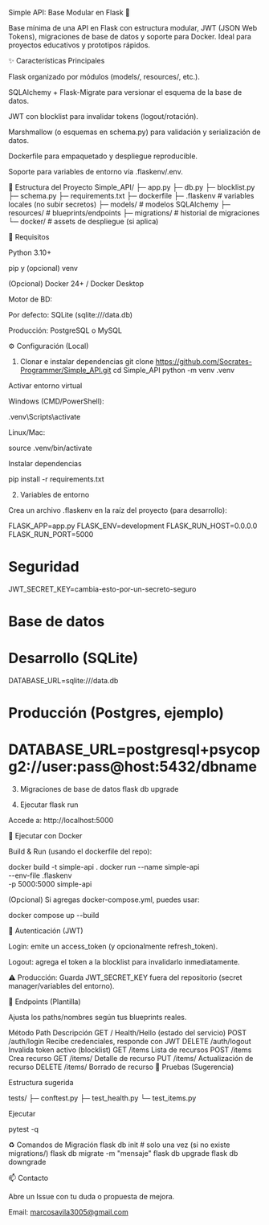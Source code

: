 Simple API: Base Modular en Flask 🐍

Base mínima de una API en Flask con estructura modular, JWT (JSON Web Tokens), migraciones de base de datos y soporte para Docker. Ideal para proyectos educativos y prototipos rápidos.

✨ Características Principales

Flask organizado por módulos (models/, resources/, etc.).

SQLAlchemy + Flask-Migrate para versionar el esquema de la base de datos.

JWT con blocklist para invalidar tokens (logout/rotación).

Marshmallow (o esquemas en schema.py) para validación y serialización de datos.

Dockerfile para empaquetado y despliegue reproducible.

Soporte para variables de entorno vía .flaskenv/.env.

📁 Estructura del Proyecto
Simple_API/
├─ app.py
├─ db.py
├─ blocklist.py
├─ schema.py
├─ requirements.txt
├─ dockerfile
├─ .flaskenv                      # variables locales (no subir secretos)
├─ models/                        # modelos SQLAlchemy
├─ resources/                     # blueprints/endpoints
├─ migrations/                    # historial de migraciones
└─ docker/                        # assets de despliegue (si aplica)

🧰 Requisitos

Python 3.10+

pip y (opcional) venv

(Opcional) Docker 24+ / Docker Desktop

Motor de BD:

Por defecto: SQLite (sqlite:///data.db)

Producción: PostgreSQL o MySQL

⚙️ Configuración (Local)
1) Clonar e instalar dependencias
git clone https://github.com/Socrates-Programmer/Simple_API.git
cd Simple_API
python -m venv .venv


Activar entorno virtual

Windows (CMD/PowerShell):

.venv\Scripts\activate


Linux/Mac:

source .venv/bin/activate


Instalar dependencias

pip install -r requirements.txt

2) Variables de entorno

Crea un archivo .flaskenv en la raíz del proyecto (para desarrollo):

FLASK_APP=app.py
FLASK_ENV=development
FLASK_RUN_HOST=0.0.0.0
FLASK_RUN_PORT=5000

# Seguridad
JWT_SECRET_KEY=cambia-esto-por-un-secreto-seguro

# Base de datos
# Desarrollo (SQLite)
DATABASE_URL=sqlite:///data.db
# Producción (Postgres, ejemplo)
# DATABASE_URL=postgresql+psycopg2://user:pass@host:5432/dbname

3) Migraciones de base de datos
flask db upgrade

4) Ejecutar
flask run


Accede a: http://localhost:5000

🐳 Ejecutar con Docker

Build & Run (usando el dockerfile del repo):

docker build -t simple-api .
docker run --name simple-api \
  --env-file .flaskenv \
  -p 5000:5000 simple-api


(Opcional) Si agregas docker-compose.yml, puedes usar:

docker compose up --build

🔑 Autenticación (JWT)

Login: emite un access_token (y opcionalmente refresh_token).

Logout: agrega el token a la blocklist para invalidarlo inmediatamente.

⚠️ Producción: Guarda JWT_SECRET_KEY fuera del repositorio (secret manager/variables del entorno).

🔌 Endpoints (Plantilla)

Ajusta los paths/nombres según tus blueprints reales.

Método	Path	Descripción
GET	/	Health/Hello (estado del servicio)
POST	/auth/login	Recibe credenciales, responde con JWT
DELETE	/auth/logout	Invalida token activo (blocklist)
GET	/items	Lista de recursos
POST	/items	Crea recurso
GET	/items/<id>	Detalle de recurso
PUT	/items/<id>	Actualización de recurso
DELETE	/items/<id>	Borrado de recurso
🧪 Pruebas (Sugerencia)

Estructura sugerida

tests/
  ├─ conftest.py
  ├─ test_health.py
  └─ test_items.py


Ejecutar

pytest -q

♻️ Comandos de Migración
flask db init           # solo una vez (si no existe migrations/)
flask db migrate -m "mensaje"
flask db upgrade
flask db downgrade

📫 Contacto

Abre un Issue con tu duda o propuesta de mejora.

Email: marcosavila3005@gmail.com
